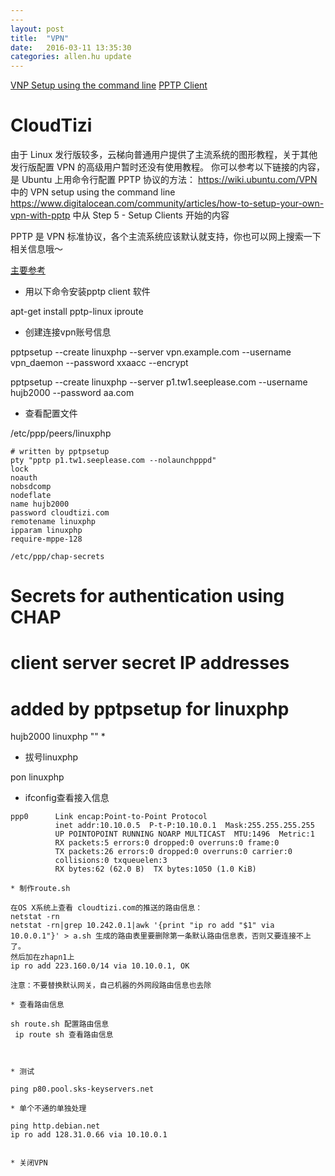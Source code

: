 ```yaml
---
---
layout: post
title:  "VPN"
date:   2016-03-11 13:35:30
categories: allen.hu update
---
```


[VNP Setup using the command line](https://wiki.ubuntu.com/VPN)
[PPTP Client](https://www.digitalocean.com/community/articles/how-to-setup-your-own-vpn-with-pptp)

# CloudTizi

由于 Linux 发行版较多，云梯向普通用户提供了主流系统的图形教程，关于其他发行版配置 VPN 的高级用户暂时还没有使用教程。
你可以参考以下链接的内容，是 Ubuntu 上用命令行配置 PPTP 协议的方法：
https://wiki.ubuntu.com/VPN 中的 VPN setup using the command line
https://www.digitalocean.com/community/articles/how-to-setup-your-own-vpn-with-pptp 中从 Step 5 - Setup Clients 开始的内容

PPTP 是 VPN 标准协议，各个主流系统应该默认就支持，你也可以网上搜索一下相关信息哦～


[主要参考](http://blog.linuxphp.org/archives/135/)

* 用以下命令安装pptp client 软件

apt-get install pptp-linux iproute

* 创建连接vpn账号信息

pptpsetup --create linuxphp --server vpn.example.com  --username vpn_daemon --password xxaacc --encrypt

pptpsetup --create linuxphp --server p1.tw1.seeplease.com --username hujb2000 --password aa.com

* 查看配置文件

/etc/ppp/peers/linuxphp

```
# written by pptpsetup
pty "pptp p1.tw1.seeplease.com --nolaunchpppd"
lock
noauth
nobsdcomp
nodeflate
name hujb2000
password cloudtizi.com
remotename linuxphp
ipparam linuxphp
require-mppe-128

/etc/ppp/chap-secrets
```
# Secrets for authentication using CHAP
# client        server  secret                  IP addresses

# added by pptpsetup for linuxphp
hujb2000 linuxphp "" *

* 拔号linuxphp

pon linuxphp

* ifconfig查看接入信息

```
ppp0      Link encap:Point-to-Point Protocol
          inet addr:10.10.0.5  P-t-P:10.10.0.1  Mask:255.255.255.255
          UP POINTOPOINT RUNNING NOARP MULTICAST  MTU:1496  Metric:1
          RX packets:5 errors:0 dropped:0 overruns:0 frame:0
          TX packets:26 errors:0 dropped:0 overruns:0 carrier:0
          collisions:0 txqueuelen:3
          RX bytes:62 (62.0 B)  TX bytes:1050 (1.0 KiB)

* 制作route.sh

在OS X系统上查看 cloudtizi.com的推送的路由信息：
netstat -rn
netstat -rn|grep 10.242.0.1|awk '{print "ip ro add "$1" via 10.0.0.1"}' > a.sh 生成的路由表里要删除第一条默认路由信息表，否则又要连接不上了。
然后加在zhapn1上
ip ro add 223.160.0/14 via 10.10.0.1, OK

注意：不要替换默认网关，自己机器的外网段路由信息也去除

* 查看路由信息

sh route.sh 配置路由信息
 ip route sh 查看路由信息



* 测试

ping p80.pool.sks-keyservers.net

* 单个不通的单独处理

ping http.debian.net
ip ro add 128.31.0.66 via 10.10.0.1


* 关闭VPN

